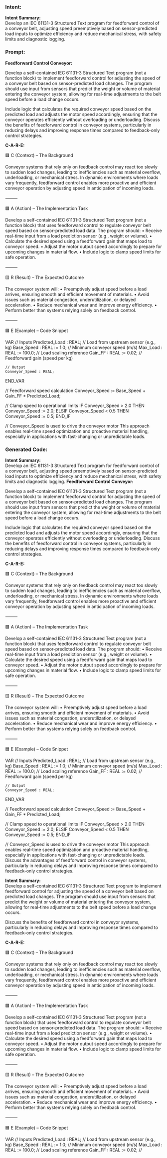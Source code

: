 ### Intent:
**Intent Summary:**  
Develop an IEC 61131-3 Structured Text program for feedforward control of a conveyor belt, adjusting speed preemptively based on sensor-predicted load inputs to optimize efficiency and reduce mechanical stress, with safety limits and diagnostic logging.

### Prompt:
**Feedforward Control Conveyor:**

Develop a self-contained IEC 61131-3 Structured Text program (not a function block) to implement feedforward control for adjusting the speed of a conveyor belt based on sensor-predicted load changes. The program should use input from sensors that predict the weight or volume of material entering the conveyor system, allowing for real-time adjustments to the belt speed before a load change occurs.

Include logic that calculates the required conveyor speed based on the predicted load and adjusts the motor speed accordingly, ensuring that the conveyor operates efficiently without overloading or underloading. Discuss the benefits of feedforward control in conveyor systems, particularly in reducing delays and improving response times compared to feedback-only control strategies.

**C-A-R-E:**

🟥 C (Context) – The Background

Conveyor systems that rely only on feedback control may react too slowly to sudden load changes, leading to inefficiencies such as material overflow, underloading, or mechanical stress. In dynamic environments where loads vary frequently, feedforward control enables more proactive and efficient conveyor operation by adjusting speed in anticipation of incoming loads.

⸻

🟩 A (Action) – The Implementation Task

Develop a self-contained IEC 61131-3 Structured Text program (not a function block) that uses feedforward control to regulate conveyor belt speed based on sensor-predicted load data. The program should:
	•	Receive real-time input from a load prediction sensor (e.g., weight or volume).
	•	Calculate the desired speed using a feedforward gain that maps load to conveyor speed.
	•	Adjust the motor output speed accordingly to prepare for upcoming changes in material flow.
	•	Include logic to clamp speed limits for safe operation.

⸻

🟨 R (Result) – The Expected Outcome

The conveyor system will:
	•	Preemptively adjust speed before a load arrives, ensuring smooth and efficient movement of materials.
	•	Avoid issues such as material congestion, underutilization, or delayed acceleration.
	•	Reduce mechanical wear and improve energy efficiency.
	•	Perform better than systems relying solely on feedback control.

⸻

🟦 E (Example) – Code Snippet

VAR
    // Inputs
    Predicted_Load : REAL;         // Load from upstream sensor (e.g., kg)
    Base_Speed : REAL := 1.0;      // Minimum conveyor speed (m/s)
    Max_Load : REAL := 100.0;      // Load scaling reference
    Gain_FF : REAL := 0.02;        // Feedforward gain (speed per kg)

    // Output
    Conveyor_Speed : REAL;
END_VAR

// Feedforward speed calculation
Conveyor_Speed := Base_Speed + Gain_FF * Predicted_Load;

// Clamp speed to operational limits
IF Conveyor_Speed > 2.0 THEN
    Conveyor_Speed := 2.0;
ELSIF Conveyor_Speed < 0.5 THEN
    Conveyor_Speed := 0.5;
END_IF

// Conveyor_Speed is used to drive the conveyor motor
This approach enables real-time speed optimization and proactive material handling, especially in applications with fast-changing or unpredictable loads.

### Generated Code:
**Intent Summary:**  
Develop an IEC 61131-3 Structured Text program for feedforward control of a conveyor belt, adjusting speed preemptively based on sensor-predicted load inputs to optimize efficiency and reduce mechanical stress, with safety limits and diagnostic logging.
**Feedforward Control Conveyor:**

Develop a self-contained IEC 61131-3 Structured Text program (not a function block) to implement feedforward control for adjusting the speed of a conveyor belt based on sensor-predicted load changes. The program should use input from sensors that predict the weight or volume of material entering the conveyor system, allowing for real-time adjustments to the belt speed before a load change occurs.

Include logic that calculates the required conveyor speed based on the predicted load and adjusts the motor speed accordingly, ensuring that the conveyor operates efficiently without overloading or underloading. Discuss the benefits of feedforward control in conveyor systems, particularly in reducing delays and improving response times compared to feedback-only control strategies.

**C-A-R-E:**

🟥 C (Context) – The Background

Conveyor systems that rely only on feedback control may react too slowly to sudden load changes, leading to inefficiencies such as material overflow, underloading, or mechanical stress. In dynamic environments where loads vary frequently, feedforward control enables more proactive and efficient conveyor operation by adjusting speed in anticipation of incoming loads.

⸻

🟩 A (Action) – The Implementation Task

Develop a self-contained IEC 61131-3 Structured Text program (not a function block) that uses feedforward control to regulate conveyor belt speed based on sensor-predicted load data. The program should:
	•	Receive real-time input from a load prediction sensor (e.g., weight or volume).
	•	Calculate the desired speed using a feedforward gain that maps load to conveyor speed.
	•	Adjust the motor output speed accordingly to prepare for upcoming changes in material flow.
	•	Include logic to clamp speed limits for safe operation.

⸻

🟨 R (Result) – The Expected Outcome

The conveyor system will:
	•	Preemptively adjust speed before a load arrives, ensuring smooth and efficient movement of materials.
	•	Avoid issues such as material congestion, underutilization, or delayed acceleration.
	•	Reduce mechanical wear and improve energy efficiency.
	•	Perform better than systems relying solely on feedback control.

⸻

🟦 E (Example) – Code Snippet

VAR
    // Inputs
    Predicted_Load : REAL;         // Load from upstream sensor (e.g., kg)
    Base_Speed : REAL := 1.0;      // Minimum conveyor speed (m/s)
    Max_Load : REAL := 100.0;      // Load scaling reference
    Gain_FF : REAL := 0.02;        // Feedforward gain (speed per kg)

    // Output
    Conveyor_Speed : REAL;
END_VAR

// Feedforward speed calculation
Conveyor_Speed := Base_Speed + Gain_FF * Predicted_Load;

// Clamp speed to operational limits
IF Conveyor_Speed > 2.0 THEN
    Conveyor_Speed := 2.0;
ELSIF Conveyor_Speed < 0.5 THEN
    Conveyor_Speed := 0.5;
END_IF

// Conveyor_Speed is used to drive the conveyor motor
This approach enables real-time speed optimization and proactive material handling, especially in applications with fast-changing or unpredictable loads. Discuss the advantages of feedforward control in conveyor systems, particularly in reducing delays and improving response times compared to feedback-only control strategies.

**Intent Summary:**  
Develop a self-contained IEC 61131-3 Structured Text program to implement feedforward control for adjusting the speed of a conveyor belt based on predicted load changes. The program should use input from sensors that predict the weight or volume of material entering the conveyor system, allowing for real-time adjustments to the belt speed before a load change occurs.

Discuss the benefits of feedforward control in conveyor systems, particularly in reducing delays and improving response times compared to feedback-only control strategies.

**C-A-R-E:**

🟥 C (Context) – The Background

Conveyor systems that rely only on feedback control may react too slowly to sudden load changes, leading to inefficiencies such as material overflow, underloading, or mechanical stress. In dynamic environments where loads vary frequently, feedforward control enables more proactive and efficient conveyor operation by adjusting speed in anticipation of incoming loads.

⸻

🟩 A (Action) – The Implementation Task

Develop a self-contained IEC 61131-3 Structured Text program (not a function block) that uses feedforward control to regulate conveyor belt speed based on sensor-predicted load data. The program should:
	•	Receive real-time input from a load prediction sensor (e.g., weight or volume).
	•	Calculate the desired speed using a feedforward gain that maps load to conveyor speed.
	•	Adjust the motor output speed accordingly to prepare for upcoming changes in material flow.
	•	Include logic to clamp speed limits for safe operation.

⸻

🟨 R (Result) – The Expected Outcome

The conveyor system will:
	•	Preemptively adjust speed before a load arrives, ensuring smooth and efficient movement of materials.
	•	Avoid issues such as material congestion, underutilization, or delayed acceleration.
	•	Reduce mechanical wear and improve energy efficiency.
	•	Perform better than systems relying solely on feedback control.

⸻

🟦 E (Example) – Code Snippet

VAR
    // Inputs
    Predicted_Load : REAL;         // Load from upstream sensor (e.g., kg)
    Base_Speed : REAL := 1.0;      // Minimum conveyor speed (m/s)
    Max_Load : REAL := 100.0;      // Load scaling reference
    Gain_FF : REAL := 0.02;        //
